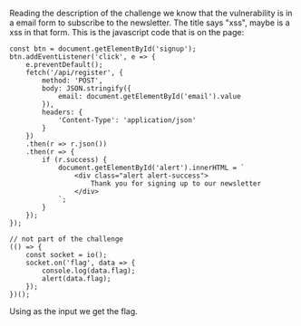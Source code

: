 Reading the description of the challenge we know that the vulnerability is in a email form to subscribe to the newsletter.
The title says "xss", maybe is a xss in that form.
This is the javascript code that is on the page:


    const btn = document.getElementById('signup');
    btn.addEventListener('click', e => {
        e.preventDefault();
        fetch('/api/register', {
            method: 'POST',
            body: JSON.stringify({
                email: document.getElementById('email').value
            }),
            headers: {
                'Content-Type': 'application/json'
            }
        })
        .then(r => r.json())
        .then(r => {
            if (r.success) {
                document.getElementById('alert').innerHTML = `
                    <div class="alert alert-success">
                        Thank you for signing up to our newsletter
                    </div>
                `;
            }
        });
    });

    // not part of the challenge
    (() => {
        const socket = io();
        socket.on('flag', data => {
            console.log(data.flag);
            alert(data.flag);
        });
    })();

Using <script> alert() </script> as the input we get the flag.

